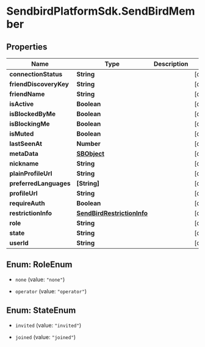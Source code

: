 # SendbirdPlatformSdk.SendBirdMember

## Properties

Name | Type | Description | Notes
------------ | ------------- | ------------- | -------------
**connectionStatus** | **String** |  | [optional] 
**friendDiscoveryKey** | **String** |  | [optional] 
**friendName** | **String** |  | [optional] 
**isActive** | **Boolean** |  | [optional] 
**isBlockedByMe** | **Boolean** |  | [optional] 
**isBlockingMe** | **Boolean** |  | [optional] 
**isMuted** | **Boolean** |  | [optional] 
**lastSeenAt** | **Number** |  | [optional] 
**metaData** | [**SBObject**](SBObject.md) |  | [optional] 
**nickname** | **String** |  | [optional] 
**plainProfileUrl** | **String** |  | [optional] 
**preferredLanguages** | **[String]** |  | [optional] 
**profileUrl** | **String** |  | [optional] 
**requireAuth** | **Boolean** |  | [optional] 
**restrictionInfo** | [**SendBirdRestrictionInfo**](SendBirdRestrictionInfo.md) |  | [optional] 
**role** | **String** |  | [optional] 
**state** | **String** |  | [optional] 
**userId** | **String** |  | [optional] 



## Enum: RoleEnum


* `none` (value: `"none"`)

* `operator` (value: `"operator"`)





## Enum: StateEnum


* `invited` (value: `"invited"`)

* `joined` (value: `"joined"`)




